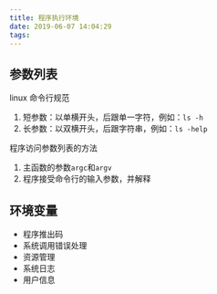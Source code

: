```yaml
---
title: 程序执行环境
date: 2019-06-07 14:04:29
tags:
---
```



参数列表
------

linux 命令行规范

1. 短参数：以单横开头，后跟单一字符，例如：`ls -h`
1. 长参数：以双横开头，后跟字符串，例如：`ls -help`

程序访问参数列表的方法

1. 主函数的参数`argc`和`argv`
1. 程序接受命令行的输入参数，并解释


环境变量
------

- 程序推出码
- 系统调用错误处理
- 资源管理
- 系统日志
- 用户信息